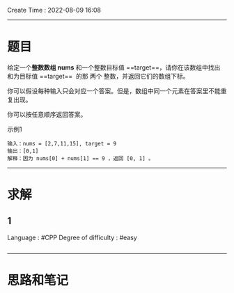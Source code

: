 Create Time :  2022-08-09 16:08

---
# 题目
给定一个**整数数组 nums** 和一个整数目标值 ==target==，请你在该数组中找出 和为目标值 ==target==  的那 两个 整数，并返回它们的数组下标。

你可以假设每种输入只会对应一个答案。但是，数组中同一个元素在答案里不能重复出现。

你可以按任意顺序返回答案。

示例1
```
输入：nums = [2,7,11,15], target = 9
输出：[0,1]
解释：因为 nums[0] + nums[1] == 9 ，返回 [0, 1] 。
```
---
# 求解
## 1
Language : #CPP
Degree of difficulty : #easy

```

```
---
# 思路和笔记
